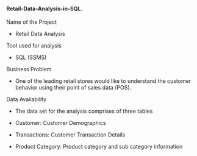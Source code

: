 #### Retail-Data-Analysis-in-SQL.

Name of the Project

- Retail Data Analysis

Tool used for analysis

- SQL (SSMS)

Business Problem

- One of the leading retail stores would like to understand the customer behavior using their point of sales data (POS).

Data Availability

- The data set for the analysis comprises of three tables

- Customer: Customer Demographics
- Transactions: Customer Transaction Details
- Product Category: Product category and sub category information
